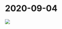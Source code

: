 # 2020-09-04

<page-tags text="发布于：2020-09-04"></page-tags>

<image-container>
  <img src="./pictures/IMG_20200904_220721.jpg"/>
</image-container>